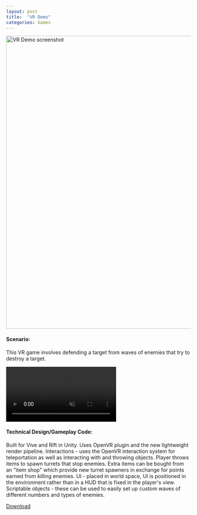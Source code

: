 ```yaml
---
layout: post
title:  "VR Demo"
categories: Games
---
```


<a href="{{site.url}}/games/2018/07/21/vr-demo.html"><img src="{{site.url}}/assets/img/VRDemoScreenshot.jpg" alt="VR Demo screenshot" width="800px"/></a>

#### Scenario: 
This VR game involves defending a target from waves of enemies that try to destroy a target.

<video autoplay loop muted>
  <source src="{{site.url}}/assets/video/VRDemoThrowClip.mp4" type="video/mp4">
</video>

#### Technical Design/Gameplay Code:
Built for Vive and Rift in Unity.
Uses OpenVR plugin and the new lightweight render pipeline.
Interactions - uses the OpenVR interaction system for teleportation as well as interacting with and throwing objects.
Player throws items to spawn turrets that stop enemies. Extra items can be bought from an "item shop" which provide new turret spawners in exchange for points earned from killing enemies.
UI - placed in world space, UI is positioned in the environment rather than in a HUD that is fixed in the player's view.
Scriptable objects - these can be used to easily set up custom waves of different numbers and types of enemies.

<a href="https://drive.google.com/file/d/1X2zShi7fTdK_txH7JicIH46tfCi6yBVq/view?usp=sharing" target="blank">Download</a>